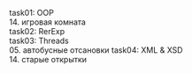 task01: OOP<br />
	14. игровая комната<br />
task02: RerExp<br />
task03: Threads<br />
	05. автобусные отсановки
task04: XML & XSD<br />
	14. старые открытки<br />
